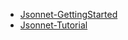 - [Jsonnet-GettingStarted](https://jsonnet.org/learning/getting_started.html)
- [Jsonnet-Tutorial](https://jsonnet.org/learning/tutorial.html)

